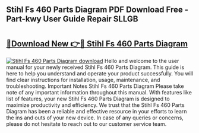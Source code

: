## Stihl Fs 460 Parts Diagram PDF Download Free - Part-kwy User Guide Repair SLLGB

# <h2><a href="http://dfj8af0.blite.top/?on=Stihl+Fs+460+Parts+Diagram">🔗Download New 👉🔴 Stihl Fs 460 Parts Diagram</a></h2>

[![Stihl Fs 460 Parts Diagram download](https://i.imgur.com/lujVjoI.png)](http://dfj8af0.blite.top/?on=Stihl+Fs+460+Parts+Diagram)
Hello and welcome to the user manual for your newly received Stihl Fs 460 Parts Diagram. This guide is here to help you understand and operate your product successfully. You will find clear instructions for installation, usage, maintenance, and troubleshooting. Important Notes Stihl Fs 460 Parts Diagram Please take note of any important information throughout this manual. With features like list of features, your new Stihl Fs 460 Parts Diagram is designed to maximize productivity and efficiency. We trust that the Stihl Fs 460 Parts Diagram has been a reliable and effective resource in your efforts to learn the ins and outs of your new device. In case of any queries or concerns, please do not hesitate to reach out to our customer service team.
